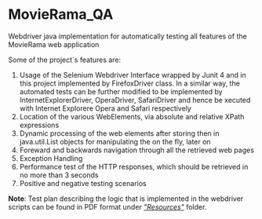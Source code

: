 # MovieRama_QA
Webdriver java implementation for automatically testing all features of the MovieRama web application

Some of the project´s features are:

1. Usage of the Selenium Webdriver Interface wrapped by Junit 4 and in this project implemented by FirefoxDriver class. In a similar way, the automated tests can be further modified to be implemented by InternetExplorerDriver, OperaDriver, SafariDriver and hence be xecuted with Internet Explorere Opera and Safari respectively
2. Location of the various WebElements, via absolute and relative XPath expressions
3. Dynamic processing of the web elements after storing then in java.util.List <Webelement> objects for manipulating the on the fly, later on
4. Foreward and backwards navigation through all the retrieved web pages
5. Exception Handling
6. Performance test of the HTTP responses, which should be retrieved in no more than 3 seconds
7. Positive and negative testing scenarios

<b>Note</b>: Test plan describing the logic that is implemented in the webdriver scripts can be found in PDF format under <u>_"Resources"_</u> folder.

